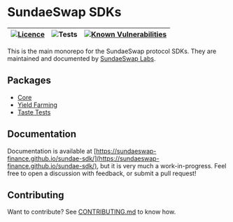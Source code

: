 # SundaeSwap SDKs

| [![Licence](https://img.shields.io/github/license/SundaeSwap-finance/sundae-sdk)](https://github.com/SundaeSwap-finance/sundae-sdk/blob/main/LICENSE) | ![Tests](https://github.com/SundaeSwap-finance/sundae-sdk/actions/workflows/ci.yml/badge.svg) | [![Known Vulnerabilities](https://snyk.io/test/github/SundaeSwap-finance/sundae-sdk/badge.svg)](https://snyk.io/test/github/SundaeSwap-finance/sundae-sdk/) |
|----------|----------|----------|

This is the main monorepo for the SundaeSwap protocol SDKs. They are maintained and documented by [SundaeSwap Labs](https://sundae.fi).

## Packages

- [Core](./packages/core/)
- [Yield Farming](./packages/yield-farming/)
- [Taste Tests](./packages/taste-test/)

## Documentation

Documentation is available at [https://sundaeswap-finance.github.io/sundae-sdk/](https://sundaeswap-finance.github.io/sundae-sdk/), but it is very much a work-in-progress. Feel free to open a discussion with feedback, or submit a pull request!

## Contributing

Want to contribute? See [CONTRIBUTING.md](CONTRIBUTING.md) to know how.
